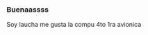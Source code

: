 ### Buenaassss
Soy laucha
me gusta la compu 
4to 1ra avionica
<!--
**kicklauti/kicklauti** is a ✨ _special_ ✨ repository because its `README.md` (this file) appears on your GitHub profile.

Soy laucha
me gusta la compu 
4to 1ra avionica
-->
